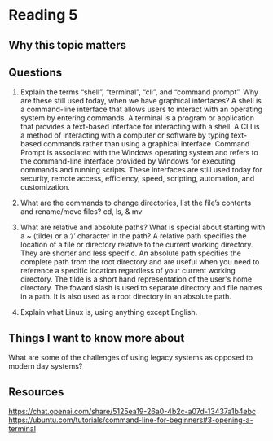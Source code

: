 # Reading 5

## Why this topic matters


## Questions

1. Explain the terms “shell”, “terminal”, “cli”, and “command prompt”. Why are these still used today, when we have graphical interfaces?
A shell is a command-line interface that allows users to interact with an operating system by entering commands. A terminal is a program or application that provides a text-based interface for interacting with a shell. A CLI is a method of interacting with a computer or software by typing text-based commands rather than using a graphical interface. Command Prompt is associated with the Windows operating system and refers to the command-line interface provided by Windows for executing commands and running scripts. These interfaces are still used today for security, remote access, efficiency, speed, scripting, automation, and customization. 

2. What are the commands to change directories, list the file’s contents and rename/move files?
cd, ls, & mv

3. What are relative and absolute paths? What is special about starting with a ~ (tilde) or a ‘/’ character in the path?
A relative path specifies the location of a file or directory relative to the current working directory. They are shorter and less specific. An absolute path specifies the complete path from the root directory and are useful when you need to reference a specific location regardless of your current working directory. The tilde is a short hand representation of the user's home directory. The foward slash is used to separate directory and file names in a path. It is also used as a root directory in an absolute path. 

4. Explain what Linux is, using anything except English.



## Things I want to know more about
What are some of the challenges of using legacy systems as opposed to modern day systems?

## Resources
https://chat.openai.com/share/5125ea19-26a0-4b2c-a07d-13437a1b4ebc
https://ubuntu.com/tutorials/command-line-for-beginners#3-opening-a-terminal
